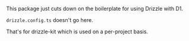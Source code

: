 This package just cuts down on the boilerplate for using Drizzle with D1.

`drizzle.config.ts` doesn't go here.

That's for drizzle-kit which is used on a per-project basis.
